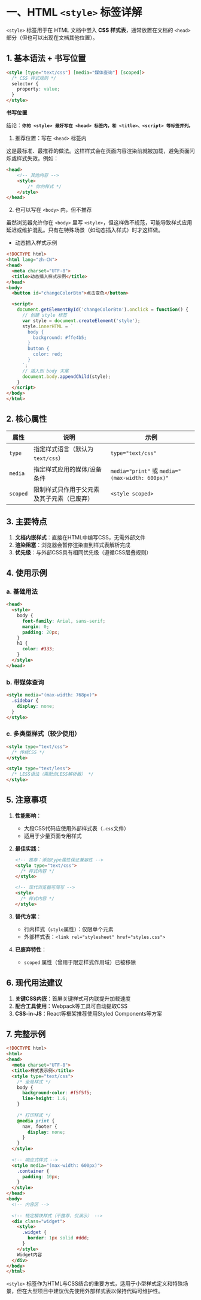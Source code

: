 # 一、HTML `<style>` 标签详解

`<style>` 标签用于在 HTML 文档中嵌入 **CSS 样式表**，通常放置在文档的 `<head>` 部分（但也可以出现在文档其他位置）。

## 1. 基本语法 + 书写位置

```html
<style [type="text/css"] [media="媒体查询"] [scoped]>
  /* CSS 样式规则 */
  selector {
    property: value;
  }
</style>
```

**书写位置**

结论：**`你的 <style> 最好写在 <head> 标签内，和 <title>、<script> 等标签并列。`**

1. 推荐位置：写在 `<head>` 标签内

这是最标准、最推荐的做法。这样样式会在页面内容渲染前就被加载，避免页面闪烁或样式失效。例如：

```html
<head>
    <!-- 其他内容 -->
    <style>
    	/* 你的样式 */
    </style>
</head>
```

2. 也可以写在 `<body>` 内，但不推荐

虽然浏览器允许你在 `<body>` 里写 `<style>`，但这样做不规范，可能导致样式应用延迟或维护混乱。只有在特殊场景（如动态插入样式）时才这样做。

* 动态插入样式示例

```html
<!DOCTYPE html>
<html lang="zh-CN">
<head>
  <meta charset="UTF-8">
  <title>动态插入样式示例</title>
</head>
<body>
  <button id="changeColorBtn">点击变色</button>

  <script>
    document.getElementById('changeColorBtn').onclick = function() {
      // 创建 style 标签
      var style = document.createElement('style');
      style.innerHTML = `
        body {
          background: #ffe4b5;
        }
        button {
          color: red;
        }
      `;
      // 插入到 body 末尾
      document.body.appendChild(style);
    }
  </script>
</body>
</html>
```



## 2. 核心属性

| 属性     | 说明                                       | 示例                                            |
| -------- | ------------------------------------------ | ----------------------------------------------- |
| `type`   | 指定样式语言（默认为 `text/css`）          | `type="text/css"`                               |
| `media`  | 指定样式应用的媒体/设备条件                | `media="print"` 或 `media="(max-width: 600px)"` |
| `scoped` | 限制样式只作用于父元素及其子元素（已废弃） | `<style scoped>`                                |

## 3. 主要特点

1. **文档内嵌样式**：直接在HTML中编写CSS，无需外部文件
2. **渲染阻塞**：浏览器会暂停渲染直到样式表解析完成
3. **优先级**：与外部CSS具有相同优先级（遵循CSS层叠规则）

## 4. 使用示例

### a. 基础用法
```html
<head>
  <style>
    body {
      font-family: Arial, sans-serif;
      margin: 0;
      padding: 20px;
    }
    h1 {
      color: #333;
    }
  </style>
</head>
```

### b. 带媒体查询
```html
<style media="(max-width: 768px)">
  .sidebar {
    display: none;
  }
</style>
```

### c. 多类型样式（较少使用）
```html
<style type="text/css">
  /* 传统CSS */
</style>

<style type="text/less">
  /* LESS语法（需配合LESS解析器） */
</style>
```

## 5. 注意事项

1. **性能影响**：
   - 大段CSS代码应使用外部样式表（`.css`文件）
   - 适用于少量页面专用样式

2. **最佳实践**：
   ```html
   <!-- 推荐：添加type属性保证兼容性 -->
   <style type="text/css">
     /* 样式内容 */
   </style>
   
   <!-- 现代浏览器可简写 -->
   <style>
     /* 样式内容 */
   </style>
   ```

3. **替代方案**：
   - 行内样式（`style`属性）：仅限单个元素
   - 外部样式表：`<link rel="stylesheet" href="styles.css">`

4. **已废弃特性**：
   - `scoped` 属性（曾用于限定样式作用域）已被移除

## 6. 现代用法建议

1. **关键CSS内嵌**：首屏关键样式可内联提升加载速度
2. **配合工具使用**：Webpack等工具可自动提取CSS
3. **CSS-in-JS**：React等框架推荐使用Styled Components等方案

## 7. 完整示例

```html
<!DOCTYPE html>
<html>
<head>
  <meta charset="UTF-8">
  <title>样式表示例</title>
  <style type="text/css">
    /* 全局样式 */
    body {
      background-color: #f5f5f5;
      line-height: 1.6;
    }
    
    /* 打印样式 */
    @media print {
      nav, footer {
        display: none;
      }
    }
  </style>
  
  <!-- 响应式样式 -->
  <style media="(max-width: 600px)">
    .container {
      padding: 10px;
    }
  </style>
</head>
<body>
  <!-- 内容区 -->
  
  <!-- 特定模块样式（不推荐，仅演示） -->
  <div class="widget">
    <style>
      .widget {
        border: 1px solid #ddd;
      }
    </style>
    Widget内容
  </div>
</body>
</html>
```

`<style>` 标签作为HTML与CSS结合的重要方式，适用于小型样式定义和特殊场景，但在大型项目中建议优先使用外部样式表以保持代码可维护性。